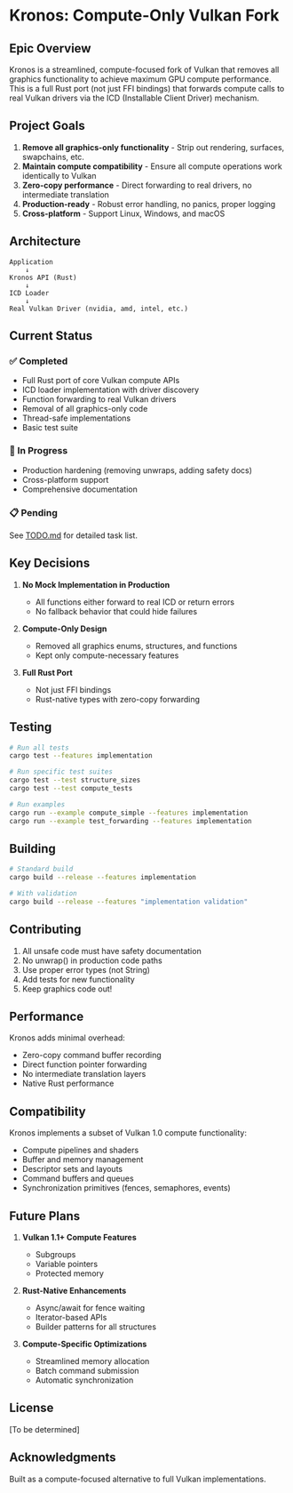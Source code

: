 # Kronos: Compute-Only Vulkan Fork

## Epic Overview

Kronos is a streamlined, compute-focused fork of Vulkan that removes all graphics functionality to achieve maximum GPU compute performance. This is a full Rust port (not just FFI bindings) that forwards compute calls to real Vulkan drivers via the ICD (Installable Client Driver) mechanism.

## Project Goals

1. **Remove all graphics-only functionality** - Strip out rendering, surfaces, swapchains, etc.
2. **Maintain compute compatibility** - Ensure all compute operations work identically to Vulkan
3. **Zero-copy performance** - Direct forwarding to real drivers, no intermediate translation
4. **Production-ready** - Robust error handling, no panics, proper logging
5. **Cross-platform** - Support Linux, Windows, and macOS

## Architecture

```
Application
    ↓
Kronos API (Rust)
    ↓
ICD Loader
    ↓
Real Vulkan Driver (nvidia, amd, intel, etc.)
```

## Current Status

### ✅ Completed
- Full Rust port of core Vulkan compute APIs
- ICD loader implementation with driver discovery
- Function forwarding to real Vulkan drivers
- Removal of all graphics-only code
- Thread-safe implementations
- Basic test suite

### 🚧 In Progress
- Production hardening (removing unwraps, adding safety docs)
- Cross-platform support
- Comprehensive documentation

### 📋 Pending
See [TODO.md](TODO.md) for detailed task list.

## Key Decisions

1. **No Mock Implementation in Production**
   - All functions either forward to real ICD or return errors
   - No fallback behavior that could hide failures

2. **Compute-Only Design**
   - Removed all graphics enums, structures, and functions
   - Kept only compute-necessary features

3. **Full Rust Port**
   - Not just FFI bindings
   - Rust-native types with zero-copy forwarding

## Testing

```bash
# Run all tests
cargo test --features implementation

# Run specific test suites
cargo test --test structure_sizes
cargo test --test compute_tests

# Run examples
cargo run --example compute_simple --features implementation
cargo run --example test_forwarding --features implementation
```

## Building

```bash
# Standard build
cargo build --release --features implementation

# With validation
cargo build --release --features "implementation validation"
```

## Contributing

1. All unsafe code must have safety documentation
2. No unwrap() in production code paths
3. Use proper error types (not String)
4. Add tests for new functionality
5. Keep graphics code out!

## Performance

Kronos adds minimal overhead:
- Zero-copy command buffer recording
- Direct function pointer forwarding
- No intermediate translation layers
- Native Rust performance

## Compatibility

Kronos implements a subset of Vulkan 1.0 compute functionality:
- Compute pipelines and shaders
- Buffer and memory management
- Descriptor sets and layouts
- Command buffers and queues
- Synchronization primitives (fences, semaphores, events)

## Future Plans

1. **Vulkan 1.1+ Compute Features**
   - Subgroups
   - Variable pointers
   - Protected memory

2. **Rust-Native Enhancements**
   - Async/await for fence waiting
   - Iterator-based APIs
   - Builder patterns for all structures

3. **Compute-Specific Optimizations**
   - Streamlined memory allocation
   - Batch command submission
   - Automatic synchronization

## License

[To be determined]

## Acknowledgments

Built as a compute-focused alternative to full Vulkan implementations.